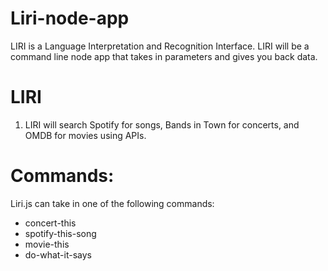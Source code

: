 # Liri-node-app
LIRI is a Language Interpretation and Recognition Interface. LIRI will be a command line node app that takes in parameters and gives you back data.

# LIRI

1. LIRI will search Spotify for songs, Bands in Town for concerts, and OMDB for movies using APIs. 

# Commands: 
  
Liri.js can take in one of the following commands:

- concert-this
- spotify-this-song
- movie-this
- do-what-it-says
